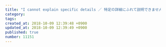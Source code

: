 ```yaml
---
title: "I cannot explain specific details ／ 特定の詳細にふれて説明できません 2014-02-11"
category: 
tags: 
created_at: 2018-10-09 12:39:48 +0900
updated_at: 2018-10-09 12:39:49 +0900
published: true
number: 11151
---
```



